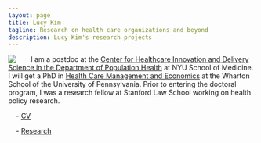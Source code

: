 ```yaml
---
layout: page
title: Lucy Kim
tagline: Research on health care organizations and beyond
description: Lucy Kim's research projects
---
```


<img style="float: left; padding-right: 30px;" src="http://lucy-kim.github.io/profile_mar2016.jpg">

I am a postdoc at the [Center for Healthcare Innovation and Delivery Science in the Department of Population Health](https://med.nyu.edu/chids/home) at NYU School of Medicine. I will get a PhD in [Health Care Management and Economics](https://hcmg.wharton.upenn.edu/) at the Wharton School of the University of Pennsylvania. Prior to entering the doctoral program, I was a research fellow at Stanford Law School working on health policy research.

&nbsp;&nbsp;&nbsp;&nbsp;- [CV](https://www.dropbox.com/s/zk7ezft9euff3pp/Kim-cv.pdf?dl=0) 

&nbsp;&nbsp;&nbsp;&nbsp;- [Research](pages/research.html) 
